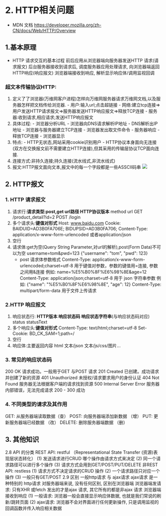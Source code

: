 # 2. HTTP相关问题
- MDN 文档
	https://developer.mozilla.org/zh-CN/docs/Web/HTTP/Overview
## 1.基本原理
-  HTTP 请求交互的基本过程
	前后应用从浏览器端向服务器发送HTTP 请求(请求报文)
	后台服务器接收到请求后, 调度服务器应用处理请求, 向浏览器端返回HTTP响应(响应报文)
	浏览器端接收到响应, 解析显示响应体/调用监视回调
	
### 超文本传输协议HTTP:

1. 定义了了浏览器(万维网客户进程)怎样向万维网服务器请求万维网文档,以及服务器怎样把文档传给浏览器.
		- 用户:输入url;点击超链接
		- 网络:建立tcp连接=>用户发送HTTP请求报文=>服务器发送HTTP响应报文=>释放TCP连接
		- 服务器:收到请求,相应请求;发送HTTP响应报文
2. 具体过程:
		- 浏览器分析URL
		- 浏览器向DNS请求解析IP地址
		- DNS解析出IP地址
		- 浏览器与服务器建立TCP连接
		- 浏览器发出取文件命令
		- 服务器响应
		- 释放TCP连接
		- 浏览器显示
3. 特点:
		- HTTP无状态,网站采用cookie识别用户
		- HTTP协议本身面向无连接(双方在交换报文前不需要建立HTTP连接),但其采用的传输层协议TCP面向连接.
4. 连接方式:非持久连接;持久连接(流水线式,非流水线式)
5. 报文:HTTP报文面向文本,报文中的每一个字段都是一些ASSCII码串
		![](Pasted%20image%2020220826111602.png)
	

## 2. HTTP报文

### 1. HTTP 请求报文
1. 请求行:**请求类型:post,get url路径 HTTP协议版本**
	method url
	GET /product_detail?id=2
	POST /login
1. 多个请求头:**键值对形式**
	Host: www.baidu.com
	Cookie: BAIDUID=AD3B0FA706E; BIDUPSID=AD3B0FA706;
	Content-Type: application/x-www-form-urlencoded 或者application/json
1. 空行
2. 请求体:get为空(Query String Parameter,对url的解析),post(Form Data)不可以为空
	username=tom&pwd=123
	{"username": "tom", "pwd": 123}
	- post 请求体参数格式
	Content-Type: application/x-www-form-urlencoded;charset=utf-8
	用于键值对参数，参数的键值用=连接, 参数之间用&连接
	例如: name=%E5%B0%8F%E6%98%8E&age=12
	Content-Type: application/json;charset=utf-8
	用于 json 字符串参数
	例如: {"name": "%E5%B0%8F%E6%98%8E", "age": 12}
	Content-Type: multipart/form-data
	用于文件上传请求

### 2.HTTP 响应报文

1. 响应状态行: **HTTP版本 响应状态码 响应状态字符串**(与响应状态码对应)
	status statusText
2. 多个响应头:**键值对形式**
	Content-Type: text/html;charset=utf-8
	Set-Cookie: BD_CK_SAM=1;path=/
3. 空行
4. 响应体:主要返回内容
	html 文本/json 文本/js/css/图片...

### 3. 常见的响应状态码

200 OK 请求成功。一般用于GET 与POST 请求
201 Created 已创建。成功请求并创建了新的资源
401 Unauthorized 未授权/请求要求用户的身份认证
404 Not Found 服务器无法根据客户端的请求找到资源
500 Internal Server Error 服务器内部错误，无法完成请求
200 - 300 成功

### 4. 不同类型的请求及其作用

GET: 从服务器端读取数据（查）
POST: 向服务器端添加新数据 （增）
PUT: 更新服务器端已经数据 （改）
DELETE: 删除服务器端数据 （删）

## 3. 其他知识

2.8 API 的分类
REST API: restful （Representational State Transfer (资源)表现层状态转化）
(1) 发送请求进行CRUD 哪个操作由请求方式来决定
(2) 同一个请求路径可以进行多个操作
(3) 请求方式会用到GET/POST/PUT/DELETE
非REST API: restless
(1) 请求方式不决定请求的CRUD 操作
(2) 一个请求路径只对应一个操作
(3) 一般只有GET/POST
2.9 区别 一般http请求 与 ajax请求
ajax请求 是一种特别的 http请求
对服务器端来说, 没有任何区别, 区别在浏览器端
浏览器端发请求: 只有XHR 或fetch 发出的才是ajax 请求, 其它所有的都是非ajax 请求
浏览器端接收到响应
(1) 一般请求: 浏览器一般会直接显示响应体数据, 也就是我们常说的刷新/跳转页面
(2) ajax请求: 浏览器不会对界面进行任何更新操作, 只是调用监视的回调函数并传入响应相关数据